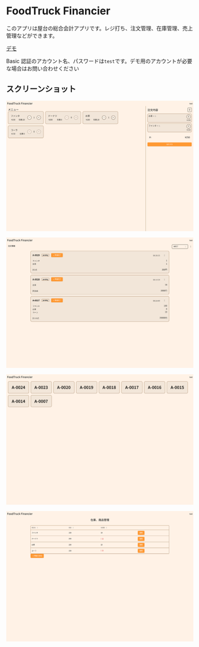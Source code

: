 # FoodTruck Financier

このアプリは屋台の総合会計アプリです。レジ打ち、注文管理、在庫管理、売上管理などができます。

[デモ](https://food-truck-financier-demo.vercel.app/)

Basic 認証のアカウント名、パスワードは`test`です。デモ用のアカウントが必要な場合はお問い合わせください

## スクリーンショット

![レジ画面](/src/public/register/menu/1.png)

![注文管理画面](/src/public/register/orders/1.png)

![商品受け取り画面](/src/public/register/recieve/1.png)

![在庫、商品管理画面](/src/public/register/stock/1.png)
